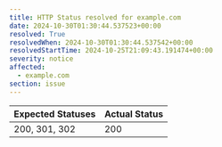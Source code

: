 ```yaml
---
title: HTTP Status resolved for example.com
date: 2024-10-30T01:30:44.537523+00:00
resolved: True
resolvedWhen: 2024-10-30T01:30:44.537542+00:00
resolvedStartTime: 2024-10-25T21:09:43.191474+00:00
severity: notice
affected:
  - example.com
section: issue
---
```


| Expected Statuses | Actual Status  |
|-------------------|----------------|
| 200, 301, 302 | 200 |
